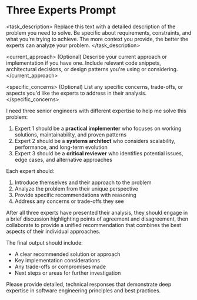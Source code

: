# Three Experts Prompt

<task_description>
Replace this text with a detailed description of the problem you need to solve. Be specific about requirements, constraints, and what you're trying to achieve. The more context you provide, the better the experts can analyze your problem.
</task_description>

<current_approach>
(Optional) Describe your current approach or implementation if you have one. Include relevant code snippets, architectural decisions, or design patterns you're using or considering.
</current_approach>

<specific_concerns>
(Optional) List any specific concerns, trade-offs, or aspects you'd like the experts to address in their analysis.
</specific_concerns>

I need three senior engineers with different expertise to help me solve this problem:

1. Expert 1 should be a **practical implementer** who focuses on working solutions, maintainability, and proven patterns
2. Expert 2 should be a **systems architect** who considers scalability, performance, and long-term evolution
3. Expert 3 should be a **critical reviewer** who identifies potential issues, edge cases, and alternative approaches

Each expert should:
1. Introduce themselves and their approach to the problem
2. Analyze the problem from their unique perspective
3. Provide specific recommendations with reasoning
4. Address any concerns or trade-offs they see

After all three experts have presented their analysis, they should engage in a brief discussion highlighting points of agreement and disagreement, then collaborate to provide a unified recommendation that combines the best aspects of their individual approaches.

The final output should include:
- A clear recommended solution or approach
- Key implementation considerations
- Any trade-offs or compromises made
- Next steps or areas for further investigation

Please provide detailed, technical responses that demonstrate deep expertise in software engineering principles and best practices.